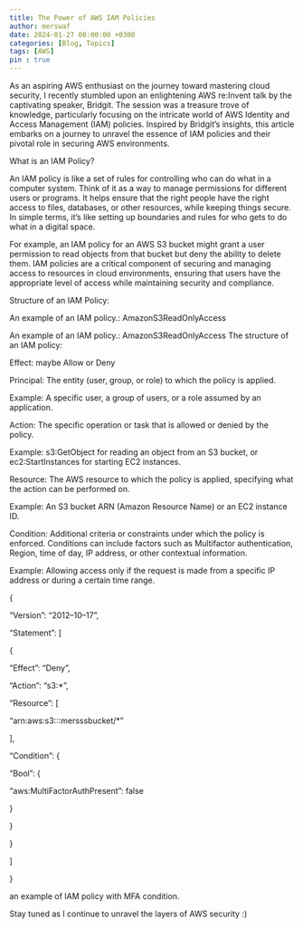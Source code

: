 ```yaml
---
title: The Power of AWS IAM Policies
author: merswaf
date: 2024-01-27 08:00:00 +0300
categories: [Blog, Topics]
tags: [AWS]
pin : true
---
```

As an aspiring AWS enthusiast on the journey toward mastering cloud security, I recently stumbled upon an enlightening AWS re:Invent talk by the captivating speaker, Bridgit. The session was a treasure trove of knowledge, particularly focusing on the intricate world of AWS Identity and Access Management (IAM) policies. Inspired by Bridgit’s insights, this article embarks on a journey to unravel the essence of IAM policies and their pivotal role in securing AWS environments.

What is an IAM Policy?

An IAM policy is like a set of rules for controlling who can do what in a computer system. Think of it as a way to manage permissions for different users or programs. It helps ensure that the right people have the right access to files, databases, or other resources, while keeping things secure. In simple terms, it’s like setting up boundaries and rules for who gets to do what in a digital space.

For example, an IAM policy for an AWS S3 bucket might grant a user permission to read objects from that bucket but deny the ability to delete them. IAM policies are a critical component of securing and managing access to resources in cloud environments, ensuring that users have the appropriate level of access while maintaining security and compliance.

Structure of an IAM Policy:

An example of an IAM policy.: AmazonS3ReadOnlyAccess


An example of an IAM policy.: AmazonS3ReadOnlyAccess
The structure of an IAM policy:

Effect: maybe Allow or Deny

Principal: The entity (user, group, or role) to which the policy is applied.

Example: A specific user, a group of users, or a role assumed by an application.

Action: The specific operation or task that is allowed or denied by the policy.

Example: s3:GetObject for reading an object from an S3 bucket, or ec2:StartInstances for starting EC2 instances.

Resource: The AWS resource to which the policy is applied, specifying what the action can be performed on.

Example: An S3 bucket ARN (Amazon Resource Name) or an EC2 instance ID.

Condition: Additional criteria or constraints under which the policy is enforced. Conditions can include factors such as Multifactor authentication, Region, time of day, IP address, or other contextual information.

Example: Allowing access only if the request is made from a specific IP address or during a certain time range.

{

“Version”: “2012–10–17”,

“Statement”: [

{

“Effect”: “Deny”,

“Action”: “s3:*”,

“Resource”: [

“arn:aws:s3:::mersssbucket/*”

],

“Condition”: {

“Bool”: {

“aws:MultiFactorAuthPresent”: false

}

}

}

]

}

an example of IAM policy with MFA condition.

Stay tuned as I continue to unravel the layers of AWS security :)
